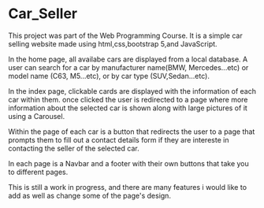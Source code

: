 # Car_Seller
This project was part of the Web Programming Course.
It is a simple car selling website made using html,css,bootstrap 5,and JavaScript.

In the home page, all availabe cars are displayed from a local database.
A user can search for a car by manufacturer name(BMW, Mercedes...etc) or model name (C63, M5...etc), or  by car type (SUV,Sedan...etc).

In the index page, clickable cards are displayed with the information of each car within them. 
once clicked the user is redirected to a page where more information about the selected car is shown along with large 
pictures of it using a Carousel.

Within the page of each car is a button that redirects the user to a page that prompts them to fill out a contact details form if they are intereste
in contacting the seller of the selected car.

In each page is a Navbar and a footer with their own buttons that take you to different pages.

This is still a work in progress, and there are many features i would like to add as well as change some of the page's design.
